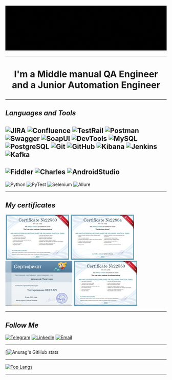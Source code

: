 [![Header](https://github.com/TyukhteevAM/TyukhteevAM/blob/main/Assets/Header.gif)](https://qaschool.ru/students/a_tyuhteev/)
***
# <p align="center">I'm a Middle manual QA Engineer and a Junior Automation Engineer</p>
***
##  **_Languages and Tools_**
![JIRA](https://img.shields.io/badge/JIRA-000000?style=for-the-badge&logo=JIRA&logoColor=136BE1)
![Confluence](https://img.shields.io/badge/Confluence-000000?style=for-the-badge&logo=Confluence&logoColor=136BE1)
![TestRail](https://img.shields.io/badge/TestRail-000000?style=for-the-badge&logo=TestRail&logoColor=136BE1)
![Postman](https://img.shields.io/badge/Postman-000000?style=for-the-badge&logo=Postman&logoColor=F76935)
![Swagger](https://img.shields.io/badge/Swagger-000000?style=for-the-badge&logo=Swagger&logoColor=7EDE2B)
![SoapUI](https://img.shields.io/badge/SoapUI-000000?style=for-the-badge&logo=SoapUI&logoColor=7EDE2B)
![DevTools](https://img.shields.io/badge/DevTools-000000?style=for-the-badge&logo=GoogleChrome&logoColor=E13528)
![MySQL](https://img.shields.io/badge/MySQL-000000?style=for-the-badge&logo=MySQL&logoColor=007979)
![PostgreSQL](https://img.shields.io/badge/PostgreSQL-000000?style=for-the-badge&logo=PostgreSQL&logoColor=2E5C8B)
![Git](https://img.shields.io/badge/Git-000000?style=for-the-badge&logo=Git&logoColor=E44D30)
![GitHub](https://img.shields.io/badge/GitHub-000000?style=for-the-badge&logo=GitHub&logoColor=11111)
![Kibana](https://img.shields.io/badge/Kibana-000000?style=for-the-badge&logo=Kibana&logoColor=E44A90)
![Jenkins](https://img.shields.io/badge/Jenkins-000000?style=for-the-badge&logo=Jenkins&logoColor=#D33833)
![Kafka](https://img.shields.io/badge/Kafka-000000?style=for-the-badge&logo=Kafka&logoColor=#D33833)
---
![Fiddler](https://img.shields.io/badge/Fiddler-000000?style=for-the-badge&logo=Fiddler&logoColor=E44A90)
![Charles](https://img.shields.io/badge/Charles-000000?style=for-the-badge&logo=Charles&logoColor=E44A90)
![AndroidStudio](https://img.shields.io/badge/AndroidStudio-000000?style=for-the-badge&logo=AndroidStudio&logoColor=4CE489)
---
![Python](https://img.shields.io/badge/Python-000000?style=for-the-badge&logo=Python&logoColor=3F79AA)
![PyTest](https://img.shields.io/badge/PyTest-000000?style=for-the-badge&logo=PyTest&logoColor=C0C901)
![Selenium](https://img.shields.io/badge/Selenium-000000?style=for-the-badge&logo=Selenium&logoColor=#00AE00)
![Allure](https://img.shields.io/badge/Allure-000000?style=for-the-badge&logo=Allure&logoColor=C0C901)
***
## **_My certificates_**
[![POINT](https://github.com/TyukhteevAM/TyukhteevAM/blob/main/Assets/POINT.jpg)](https://qaschool.ru/school-center/certificate.php?id=22550&lang=en)
[![School of Test Analytics](https://github.com/TyukhteevAM/TyukhteevAM/blob/main/Assets/School%20of%20Test%20Analytics.jpg)](https://qaschool.ru/school-center/certificate.php?id=22884&lang=en)
[![REST API](https://github.com/TyukhteevAM/TyukhteevAM/blob/main/Assets/REST%20API(small).png)](https://github.com/TyukhteevAM/TyukhteevAM/blob/main/Assets/REST%20API.png)
[![Pre-Intermediate Business English Course (A2)](https://github.com/TyukhteevAM/TyukhteevAM/blob/main/Assets/English(A2).jpg)](https://qaschool.ru/school-center/certificate.php?id=22854&lang=en)
***
## **_Follow Me_**
[![Telegram](https://img.shields.io/badge/-Telegram-0088cc?style=flat-square&logo=Telegram&logoColor=white)](https://t.me/TAM_1985)
[![Linkedin](https://img.shields.io/badge/-LinkedIn-0e76a8?style=flat-square&logo=Linkedin&logoColor=white)](http://www.linkedin.com/in/tyukhteevam)
[![Email](https://img.shields.io/badge/Email-3b5998?style=flat-square&logo=Email&logoColor=white)](mailto:discofan@yandex.ru)
***
[![Anurag's GitHub stats](https://github-readme-stats.vercel.app/api?username=tyukhteevam&show_icons=true&theme=radical)
***
[![Top Langs](https://github-readme-stats.vercel.app/api/top-langs/?username=TyukhteevAM&langs_count=8)](https://github.com/anuraghazra/github-readme-stats)
***

